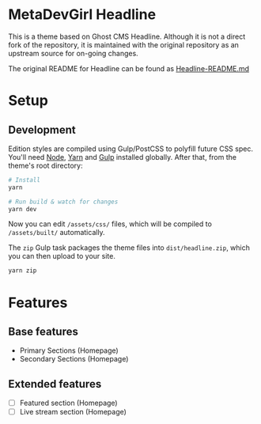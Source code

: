 # MetaDevGirl Headline

This is a theme based on Ghost CMS Headline. Although it is not a direct fork of the repository, it is maintained with the original repository as an upstream source for on-going changes.

The original README for Headline can be found as [Headline-README.md](/Headline-README.md)

# Setup

## Development

Edition styles are compiled using Gulp/PostCSS to polyfill future CSS spec. You'll need [Node](https://nodejs.org/), [Yarn](https://yarnpkg.com/) and [Gulp](https://gulpjs.com) installed globally. After that, from the theme's root directory:

```bash
# Install
yarn

# Run build & watch for changes
yarn dev
```

Now you can edit `/assets/css/` files, which will be compiled to `/assets/built/` automatically.

The `zip` Gulp task packages the theme files into `dist/headline.zip`, which you can then upload to your site.

```bash
yarn zip
```



# Features

## Base features
- Primary Sections (Homepage)
- Secondary Sections (Homepage)

## Extended features
- [ ] Featured section (Homepage)
- [ ] Live stream section (Homepage)